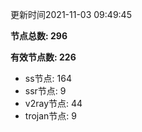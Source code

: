 更新时间2021-11-03 09:49:45

**节点总数: 296**

**有效节点数: 226**

- ss节点: 164
- ssr节点: 9
- v2ray节点: 44
- trojan节点: 9
